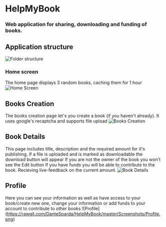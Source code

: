 # HelpMyBook
### Web application for sharing, downloading and funding of books.

## Application structure
![Folder structure](https://rawgit.com/DanteSparda/HelpMyBook/master/Screenshots/Strucutre.png)
	
### Home screen
The home page displays 3 random books, caching them for 1 hour
![Home Screen](https://rawgit.com/DanteSparda/HelpMyBook/master/Screenshots/Home.png)
## Books Creation
The books creation page let's you create a book (if you haven't already). It uses google's recaptcha
and supports file upload
![Books Creation](https://rawgit.com/DanteSparda/HelpMyBook/master/Screenshots/BookCreation.png)

## Book Details
This page includes title, description and the required amount for it's publishing.
If a file is uploaded and is marked as downloadable the download button will appear
If you are not the owner of the book you won't see the Edit button
If you have funds you will be able to contribute to the book. Recieving live-feedback
on the current amount.
![Book Details](https://rawgit.com/DanteSparda/HelpMyBook/master/Screenshots/BookDetails.png)

## Profile
Here you can see your information as well as have access to your book/create new one,
change your information or add funds to your account to contribute to other books
![Profile] (https://rawgit.com/DanteSparda/HelpMyBook/master/Screenshots/Profile.png)

